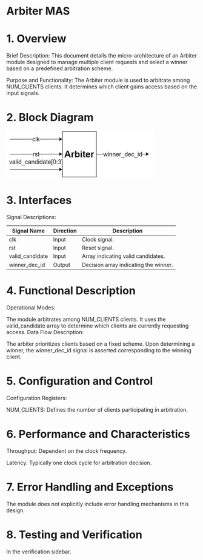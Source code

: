 # Arbiter MAS
# 1. Overview
Brief Description:
This document details the micro-architecture of an Arbiter module designed to manage multiple client requests and select a winner based on a predefined arbitration scheme.

Purpose and Functionality:
The Arbiter module is used to arbitrate among NUM_CLIENTS clients. It determines which client gains access based on the input signals.

# 2. Block Diagram
![arbiter](/drawio/arbiter.jpg)

# 3. Interfaces
Signal Descriptions:

| Signal Name      | Direction | Description                                 |
|------------------|-----------|---------------------------------------------|
| clk              | Input     | Clock signal.                               |
| rst              | Input     | Reset signal.                               |
| valid_candidate  | Input     | Array indicating valid candidates.          |
| winner_dec_id    | Output    | Decision array indicating the winner.       |

# 4. Functional Description
Operational Modes:

The module arbitrates among NUM_CLIENTS clients.
It uses the valid_candidate array to determine which clients are currently requesting access.
Data Flow Description:

The arbiter prioritizes clients based on a fixed scheme.
Upon determining a winner, the winner_dec_id signal is asserted corresponding to the winning client.
# 5. Configuration and Control
Configuration Registers:

NUM_CLIENTS: Defines the number of clients participating in arbitration.
# 6. Performance and Characteristics
Throughput:
Dependent on the clock frequency.

Latency:
Typically one clock cycle for arbitration decision.

# 7. Error Handling and Exceptions
The module does not explicitly include error handling mechanisms in this design.
# 8. Testing and Verification
In the verification sidebar.
